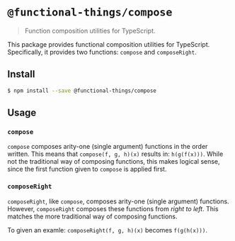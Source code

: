 # `@functional-things/compose`

> Function composition utilities for TypeScript.

This package provides functional composition utilities for TypeScript.
Specifically, it provides two functions: `compose` and `composeRight`.

## Install

```sh
$ npm install --save @functional-things/compose
```

## Usage

### `compose`

`compose` composes arity-one (single argument) functions in the order written.
This means that `compose(f, g, h)(x)` results in: `h(g(f(x)))`. While not the
traditional way of composing functions, this makes logical sense, since the
first function given to `compose` is applied first.

### `composeRight`

`composeRight`, like `compose`, composes arity-one (single argument) functions.
However, `composeRight` composes these functions from _right to left_. This
matches the more traditional way of composing functions.

To given an examle: `composeRight(f, g, h)(x)` becomes `f(g(h(x)))`.
